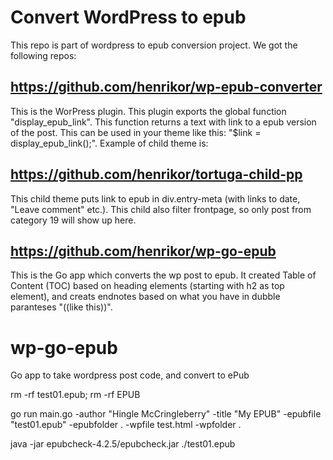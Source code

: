 # Convert WordPress to epub
This repo is part of wordpress to epub conversion project. We got the following repos:

## https://github.com/henrikor/wp-epub-converter
This is the WorPress plugin. This plugin exports the global function "display_epub_link". This function returns a text with link to a epub version of the post. This can be used in your theme like this: "$link = display_epub_link();". Example of child theme is:

## https://github.com/henrikor/tortuga-child-pp
This child theme puts link to epub in div.entry-meta (with links to date, "Leave comment" etc.). This child also filter frontpage, so only post from category 19 will show up here.

## https://github.com/henrikor/wp-go-epub
This is the Go app which converts the wp post to epub. It created Table of Content (TOC) based on heading elements (starting with h2 as top element), and creats endnotes based on what you have in dubble paranteses "((like this))".

# wp-go-epub
Go app to take wordpress post code, and convert to ePub

rm -rf test01.epub; rm -rf EPUB

go run main.go -author "Hingle McCringleberry" -title "My EPUB" -epubfile "test01.epub" -epubfolder . -wpfile test.html -wpfolder .

java -jar epubcheck-4.2.5/epubcheck.jar ./test01.epub